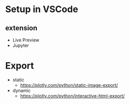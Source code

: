 # Setup in VSCode

## extension
* Live Preview
* Jupyter

# Export

* static
    * https://plotly.com/python/static-image-export/
* dynamic
    * https://plotly.com/python/interactive-html-export/
